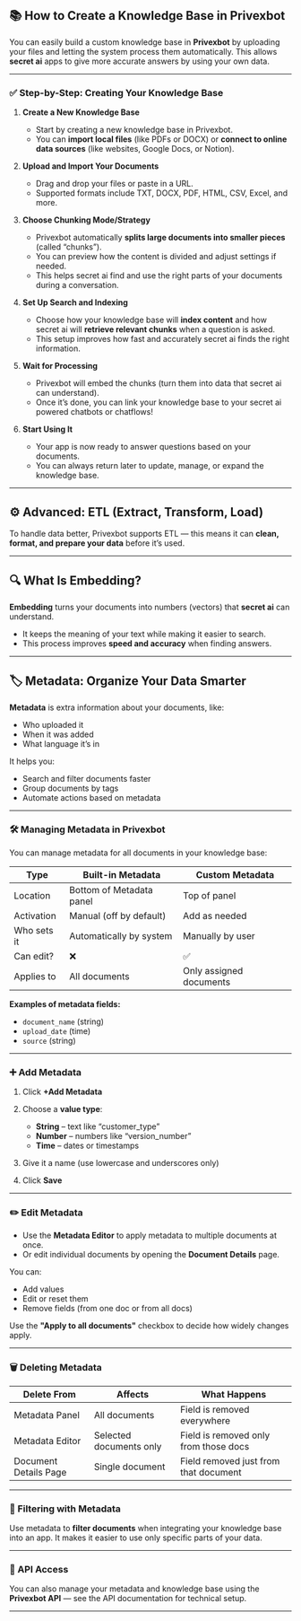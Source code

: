 ## 📚 How to Create a Knowledge Base in Privexbot

You can easily build a custom knowledge base in **Privexbot** by uploading your files and letting the system process them automatically. This allows **secret ai** apps to give more accurate answers by using your own data.

---

### ✅ Step-by-Step: Creating Your Knowledge Base

1. **Create a New Knowledge Base**

   * Start by creating a new knowledge base in Privexbot.
   * You can **import local files** (like PDFs or DOCX) or **connect to online data sources** (like websites, Google Docs, or Notion).

2. **Upload and Import Your Documents**

   * Drag and drop your files or paste in a URL.
   * Supported formats include TXT, DOCX, PDF, HTML, CSV, Excel, and more.

3. **Choose Chunking Mode/Strategy**

   * Privexbot automatically **splits large documents into smaller pieces** (called “chunks”).
   * You can preview how the content is divided and adjust settings if needed.
   * This helps secret ai find and use the right parts of your documents during a conversation.

4. **Set Up Search and Indexing**

   * Choose how your knowledge base will **index content** and how secret ai will **retrieve relevant chunks** when a question is asked.
   * This setup improves how fast and accurately secret ai finds the right information.

5. **Wait for Processing**

   * Privexbot will embed the chunks (turn them into data that secret ai can understand).
   * Once it’s done, you can link your knowledge base to your secret ai powered chatbots or chatflows!

6. **Start Using It**

   * Your app is now ready to answer questions based on your documents.
   * You can always return later to update, manage, or expand the knowledge base.

---

## ⚙️ Advanced: ETL (Extract, Transform, Load)

To handle data better, Privexbot supports ETL — this means it can **clean, format, and prepare your data** before it’s used.

---

## 🔍 What Is Embedding?

**Embedding** turns your documents into numbers (vectors) that **secret ai** can understand.

* It keeps the meaning of your text while making it easier to search.
* This process improves **speed and accuracy** when finding answers.

---

## 🏷️ Metadata: Organize Your Data Smarter

**Metadata** is extra information about your documents, like:

* Who uploaded it
* When it was added
* What language it’s in

It helps you:

* Search and filter documents faster
* Group documents by tags
* Automate actions based on metadata

---

### 🛠 Managing Metadata in Privexbot

You can manage metadata for all documents in your knowledge base:

| Type        | Built-in Metadata        | Custom Metadata         |
| ----------- | ------------------------ | ----------------------- |
| Location    | Bottom of Metadata panel | Top of panel            |
| Activation  | Manual (off by default)  | Add as needed           |
| Who sets it | Automatically by system  | Manually by user        |
| Can edit?   | ❌                        | ✅                       |
| Applies to  | All documents            | Only assigned documents |

**Examples of metadata fields:**

* `document_name` (string)
* `upload_date` (time)
* `source` (string)

---

### ➕ Add Metadata

1. Click **+Add Metadata**
2. Choose a **value type**:

   * **String** – text like “customer\_type”
   * **Number** – numbers like “version\_number”
   * **Time** – dates or timestamps
3. Give it a name (use lowercase and underscores only)
4. Click **Save**

---

### ✏️ Edit Metadata

* Use the **Metadata Editor** to apply metadata to multiple documents at once.
* Or edit individual documents by opening the **Document Details** page.

You can:

* Add values
* Edit or reset them
* Remove fields (from one doc or from all docs)

Use the **"Apply to all documents"** checkbox to decide how widely changes apply.

---

### 🗑️ Deleting Metadata

| Delete From           | Affects                 | What Happens                          |
| --------------------- | ----------------------- | ------------------------------------- |
| Metadata Panel        | All documents           | Field is removed everywhere           |
| Metadata Editor       | Selected documents only | Field is removed only from those docs |
| Document Details Page | Single document         | Field removed just from that document |

---

### 📁 Filtering with Metadata

Use metadata to **filter documents** when integrating your knowledge base into an app. It makes it easier to use only specific parts of your data.

---

### 📡 API Access

You can also manage your metadata and knowledge base using the **Privexbot API** — see the API documentation for technical setup.

---
